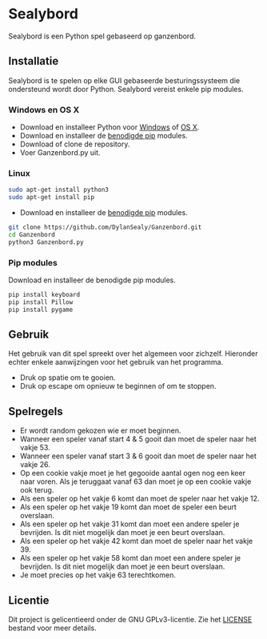 # Sealybord
Sealybord is een Python spel gebaseerd op ganzenbord.

## Installatie
Sealybord is te spelen op elke GUI gebaseerde besturingssysteem die ondersteund wordt door Python. Sealybord vereist enkele pip modules.

### Windows en OS X
* Download en installeer Python voor [Windows](https://www.python.org/downloads/windows/) of [OS X](https://www.python.org/downloads/mac-osx/). 
* Download en installeer de [benodigde pip](#pip-modules) modules.
* Download of clone de repository.
* Voer Ganzenbord.py uit.

### Linux 
```bash
sudo apt-get install python3
sudo apt-get install pip
```
* Download en installeer de [benodigde pip](#pip-modules) modules.
```bash
git clone https://github.com/DylanSealy/Ganzenbord.git
cd Ganzenbord
python3 Ganzenbord.py
```

### Pip modules
Download en installeer de benodigde pip modules.
```bash
pip install keyboard
pip install Pillow
pip install pygame
```

## Gebruik
Het gebruik van dit spel spreekt over het algemeen voor zichzelf. Hieronder echter enkele aanwijzingen voor het gebruik van het programma.
* Druk op spatie om te gooien.
* Druk op escape om opnieuw te beginnen of om te stoppen.

## Spelregels
* Er wordt random gekozen wie er moet beginnen.
* Wanneer een speler vanaf start 4 & 5 gooit dan moet de speler naar het vakje 53.
* Wanneer een speler vanaf start 3 & 6 gooit dan moet de speler naar het vakje 26.
* Op een cookie vakje moet je het gegooide aantal ogen nog een keer naar voren. Als je teruggaat vanaf 63 dan moet je op een cookie vakje ook terug.
* Als een speler op het vakje 6 komt dan moet de speler naar het vakje 12.
* Als een speler op het vakje 19 komt dan moet de speler een beurt overslaan.
* Als een speler op het vakje 31 komt dan moet een andere speler je bevrijden. Is dit niet mogelijk dan moet je een beurt overslaan.
* Als een speler op het vakje 42 komt dan moet de speler naar het vakje 39.
* Als een speler op het vakje 58 komt dan moet een andere speler je bevrijden. Is dit niet mogelijk dan moet je een beurt overslaan.
* Je moet precies op het vakje 63 terechtkomen. 

## Licentie 
Dit project is gelicentieerd onder de GNU GPLv3-licentie. Zie het [LICENSE](LICENSE) bestand voor meer details. 